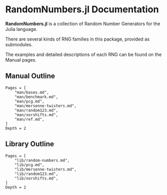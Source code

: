# RandomNumbers.jl Documentation

**RandomNumbers.jl** is a collection of Random Number Generators for the Julia language.

There are several kinds of RNG families in this package, provided as submodules.

The examples and detailed descriptions of each RNG can be found on the Manual pages.

## Manual Outline
```@contents
Pages = [
    "man/bases.md",
    "man/benchmark.md",
    "man/pcg.md",
    "man/mersenne-twisters.md",
    "man/random123.md",
    "man/xorshifts.md",
    "man/ref.md",
]
Depth = 2
```

## Library Outline
```@contents
Pages = [
    "lib/random-numbers.md",
    "lib/pcg.md",
    "lib/mersenne-twisters.md",
    "lib/random123.md",
    "lib/xorshifts.md",
]
Depth = 2
```
